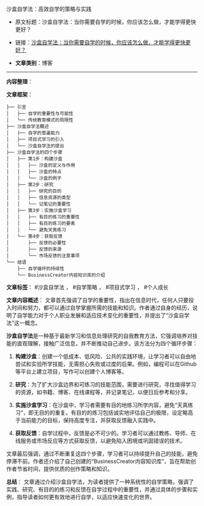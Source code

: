 沙盒自学法：高效自学的策略与实践
- 原文标题：沙盒自学法：当你需要自学的时候，你应该怎么做，才能学得更快更好？
- 链接：[沙盒自学法：当你需要自学的时候，你应该怎么做，才能学得更快更好？](https://mp.weixin.qq.com/s/daKfZa9NC3a6Hj9xaSlWRw) 

- **文章类别**：博客 

---

**内容整理**： 

**文章框架**：
```
├── 引言
│   ├── 自学的重要性与可能性
│   └── 传统教育模式的局限性
├── 沙盒自学法概述
│   ├── 自学的普遍能力
│   ├── 项目式学习的引入
│   └── 沙盒自学法的提出
├── 沙盒自学法的四个步骤
│   ├── 第1步：构建沙盒
│   │   ├── 沙盒的定义与作用
│   │   ├── 沙盒的特点
│   │   └── 沙盒的例子
│   ├── 第2步：研究
│   │   ├── 研究的目的
│   │   ├── 信息资源的类型
│   │   └── 记笔记的重要性
│   ├── 第3步：实施沙盒学习
│   │   ├── 有目的练习的重要性
│   │   ├── 有目的练习的要素
│   │   └── 避免天真练习
│   └── 第4步：获取反馈
│       ├── 反馈的必要性
│       ├── 反馈的来源
│       └── 市场反馈的注意事项
└── 结语
    ├── 自学循环的持续性
    └── BusinessCreator内容知识库的介绍
```

**文章标签**：
#沙盒自学法 ， #自学策略 ， #项目式学习 ， #个人成长

**文章内容概述**：
文章首先强调了自学的重要性，指出在信息时代，任何人只要投入时间和努力，都可以通过自学掌握所需的技能和知识。作者通过自身的经历，说明了自学能力对于个人职业发展和适应技术变化的重要性，并提出了“沙盒自学法”这一概念。

**沙盒自学法**是一种基于最新学习和信息处理研究的自我教育方法，它强调培养对技能的直观理解，接触广泛信息，并不断推动自己进步。该方法分为四个循环步骤：

1. **构建沙盒**：创建一个低成本、低风险、公共的实践环境，让学习者可以自由地尝试和实验所学技能，无需担心失败或过度的后果。例如，编程可以在Github等平台上建立项目，写作可以创建个人博客等。

2. **研究**：为了扩大沙盒边界和可练习的技能范围，需要进行研究，寻找值得学习的资源，如书籍、博客、在线课程等，并记录笔记，以便日后参考和分享。

3. **实施沙盒学习**：在沙盒中，学习者需要有目的地练习所学内容，避免“天真练习”，即无目的的重复。有目的的练习包括诚实地评估自己的极限，设定略高于当前能力的目标，保持高度专注，并获取反馈融入实践中。

4. **获取反馈**：自学过程中，反馈是必不可少的。学习者可以通过教练、导师、在线服务或市场反应等方式获取反馈，以避免陷入困境或巩固错误的技术。

文章最后强调，通过不断重复这四个步骤，学习者可以持续提升自己的技能，避免停滞不前。作者还介绍了自己创建的“BusinessCreator内容知识库”，旨在帮助创作者节省时间，提供优质的创作策略和知识。

**总结**：
文章通过介绍沙盒自学法，为读者提供了一种系统性的自学策略，强调了实践、研究、有目的的练习和反馈在自学过程中的重要性，并通过具体的步骤和实例，指导读者如何更有效地进行自学，以适应快速变化的世界。